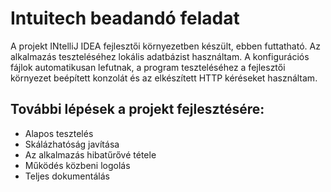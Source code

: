 # Intuitech beadandó feladat

A projekt INtelliJ IDEA fejlesztői környezetben készült, ebben futtatható. Az alkalmazás teszteléséhez lokális adatbázist használtam.
A konfigurációs fájlok automatikusan lefutnak, a program teszteléséhez a fejlesztői környezet beépített konzolát és az elkészített HTTP kéréseket használtam.

## További lépések a projekt fejlesztésére:
- Alapos tesztelés
- Skálázhatóság javítása
- Az alkalmazás hibatűrővé tétele
- Működés közbeni logolás
- Teljes dokumentálás
